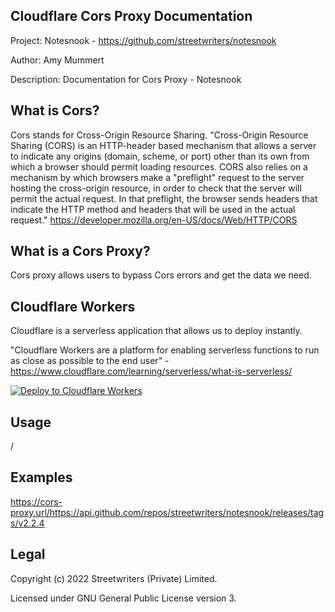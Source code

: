 ## **Cloudflare Cors Proxy Documentation**
Project: Notesnook - https://github.com/streetwriters/notesnook

Author: Amy Mummert

Description: Documentation for Cors Proxy - Notesnook

## What is Cors?
Cors stands for Cross-Origin Resource Sharing. "Cross-Origin Resource Sharing (CORS) is an HTTP-header based mechanism that allows a server to indicate any origins (domain, scheme, or port) other than its own from which a browser should permit loading resources. CORS also relies on a mechanism by which browsers make a "preflight" request to the server hosting the cross-origin resource, in order to check that the server will permit the actual request. In that preflight, the browser sends headers that indicate the HTTP method and headers that will be used in the actual request." https://developer.mozilla.org/en-US/docs/Web/HTTP/CORS 

## What is a Cors Proxy?
Cors proxy allows users to bypass Cors errors and get the data we need.

## Cloudflare Workers
Cloudflare is a serverless application that allows us to deploy instantly. 

"Cloudflare Workers are a platform for enabling serverless functions to run as close as possible to the end user" - https://www.cloudflare.com/learning/serverless/what-is-serverless/          

[![Deploy to Cloudflare Workers](https://deploy.workers.cloudflare.com/button)](https://deploy.workers.cloudflare.com/?url=https://github.com/streetwriters/cors)

## Usage
<proxy-url>/<resource-url>

## Examples
https://cors-proxy.url/https://api.github.com/repos/streetwriters/notesnook/releases/tags/v2.2.4

## Legal
Copyright (c) 2022 Streetwriters (Private) Limited.

Licensed under GNU General Public License version 3.